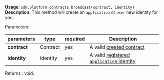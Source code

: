 **Usage**: `sdk.platform.contracts.broadcast(contract, identity)`    
**Description**: This method will create an `application` or `user` new identity for you. 

Parameters: 

| parameters                | type      | required       | Description                                                       |  
|---------------------------|-----------|----------------| -----------------------------------------------------------------	|
| **contract**              | Contract  | yes            | A valid [created contract](/platform/contracts/create.md) |
| **identity**              | Identity  | yes            | A valid [registered `application` identity](/platform/identities/register.md) |

Returns : void.
